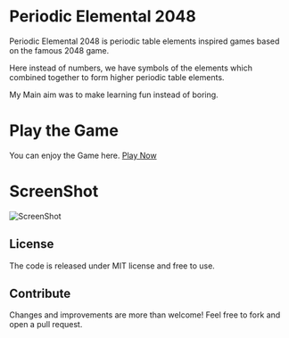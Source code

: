 # Periodic Elemental 2048

Periodic Elemental 2048 is periodic table elements inspired games based on the famous 2048 game.

Here instead of numbers, we have symbols of the  elements which combined together to form higher periodic table elements.

My Main aim was to make learning fun instead of boring.

# Play the Game
You can enjoy the Game here. [Play Now](http://griffintaur.github.io/Periodic-Elemental-2048/)

# ScreenShot
![ScreenShot](https://raw.githubusercontent.com/Griffintaur/Periodic-Elemental-2048/master/images/screenshot.JPG)

## License
The code is released under MIT license and free to use.
## Contribute
Changes and improvements are more than welcome! Feel free to fork and open a pull request.

